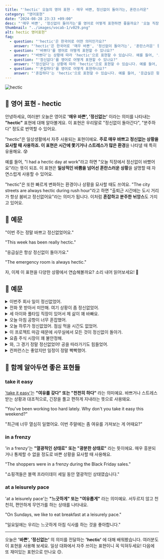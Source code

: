 ```yaml
---
title: "'hectic' 오늘의 영어 표현 - 매우 바쁜, 정신없이 돌아가는, 혼란스러운"
category: "영어표현"
date: "2024-08-28 23:33 +09:00"
desc: "'매우 바쁜', '정신없이 돌아가는'를 영어로 어떻게 표현하면 좋을까요? '오늘 직장에서 정신없이 바빴어요.', '응급실은 항상 혼잡해요' 등을 영어로 표현하는 법을 배워봅시다. 다양한 예문을 통해서 연습하고 본인의 표현으로 만들어 보세요."
thumbnail: "../images/vocab-1/v029.png"
alt: hectic 영어표현"
faq:
  - question: "'hectic'은 한국어로 어떤 의미인가요?"
    answer: "'hectic'은 한국어로 '매우 바쁜', '정신없이 돌아가는', '혼란스러운' 등으로 번역될 수 있습니다. 주로 매우 바쁘고 정신없는 상황을 묘사할 때 사용합니다."
  - question: "'바쁘다'를 영어로 어떻게 표현할 수 있나요?"
    answer: "'바쁘다'는 상황에 따라 'hectic'으로 표현할 수 있습니다. 예를 들어, '오늘 직장에서 정말 바빴어요'는 'I had a hectic day at work'로 말할 수 있습니다."
  - question: "'정신없다'를 영어로 어떻게 표현할 수 있나요?"
    answer: "'정신없다'는 상황에 따라 'hectic'으로 표현할 수 있습니다. 예를 들어, '출퇴근 시간에는 도시 거리가 항상 정신없어요'는 'The city streets are always hectic during rush hour'로 말할 수 있습니다."
  - question: "'혼잡하다'를 영어로 어떻게 표현하나요?"
    answer: "'혼잡하다'는 'hectic'으로 표현할 수 있습니다. 예를 들어, '응급실은 항상 혼잡해요'는 'The emergency room is always hectic'으로 표현할 수 있습니다."
---
```


![hectic](../images/vocab-1/v029-1.avif)

## 🌟 영어 표현 - hectic

안녕하세요, 여러분! 오늘은 영어로 **'매우 바쁜', '정신없는'** 이라는 의미를 나타내는 **"hectic"** 표현에 대해 알아볼게요. 이 표현은 우리말로 "정신없이 돌아간다", "분주하다" 정도로 번역할 수 있어요.

"hectic"은 일상생활에서 자주 사용되는 표현이에요. **주로 매우 바쁘고 정신없는 상황을 묘사할 때 사용하죠. 이 표현은 시간에 쫓기거나 스트레스가 많은 환경**을 나타낼 때 특히 유용해요. 😰

예를 들어, "I had a hectic day at work"라고 하면 "오늘 직장에서 정신없이 바빴어요"라는 뜻이 되죠. 이 표현은 **일상적인 바쁨을 넘어선 혼란스러운 상황**을 설명할 때 자연스럽게 사용할 수 있어요.

"hectic"은 또한 빠르게 변화하는 환경이나 상황을 묘사할 때도 쓰여요. "The city streets are always hectic during rush hour"라고 하면 "출퇴근 시간에는 도시 거리가 항상 붐비고 정신없어요"라는 의미가 됩니다. 이처럼 **혼잡하고 분주한 뉘앙스**도 가지고 있어요.

## 📖 예문

"이번 주는 정말 바쁘고 정신없었어요."

"This week has been really hectic."

"응급실은 항상 정신없이 돌아가요."

"The emergency room is always hectic."

자, 이제 이 표현을 다양한 상황에서 연습해볼까요? 소리 내어 읽어보세요! 🚀

## 📖 예문

<details>
<summary>이번주 회사 일이 정신없었어.</summary>
<span>It's been such a hectic week at work.</span>
</details>

<details>
<summary>전화 못 받아서 미안해. 여기 상황이 좀 정신없었어.</summary>
<span>Sorry I missed your call. Things have been really hectic around here.</span>
</details>

<details>
<summary>세 아이와 풀타임 직장이 있어서 제 삶이 꽤 바빠요.</summary>
<span>With three kids and a full-time job, my life is pretty hectic.</span>
</details>

<details>
<summary>오늘 아침 공항이 너무 혼잡했어.</summary>
<span>The airport was hectic this morning.</span>
</details>

<details>
<summary>오늘 하루가 정신없었어. 점심 먹을 시간도 없었어.</summary>
<span>It's been a hectic day. I haven't even had time for lunch.</span>
</details>

<details>
<summary>이 프로젝트 마감 때문에 사무실에서 모든 것이 정신없이 돌아가.</summary>
<span>This project deadline is making everything hectic at the office.</span>
</details>

<details>
<summary>요즘 주식 시장이 꽤 불안정해.</summary>
<span>The stock market has been pretty hectic lately.</span>
</details>

<details>
<summary>와, 그 경기 정말 정신없었어! 공을 따라가기도 힘들었어.</summary>
<span>Wow, that game was hectic! I could barely follow the ball.</span>
</details>

<details>
<summary>컨퍼런스는 좋았지만 일정이 정말 빡빡했어.</summary>
<span>The conference was great, but the schedule was really hectic.</span>
</details>

## 🤝 함께 알아두면 좋은 표현들

### take it easy

['take it easy'](/blog/너무-긴장하지마-영어표현/)는 **"여유를 갖다" 또는 "천천히 하다"** 라는 의미예요. 바쁘거나 스트레스 받는 상황과 대조적으로, 긴장을 풀고 편하게 지내라는 뜻으로 사용돼요.

"You've been working too hard lately. Why don't you take it easy this weekend?"

"최근에 너무 열심히 일했어요. 이번 주말에는 좀 여유를 가져보는 게 어때요?"

### in a frenzy

'in a frenzy'는 **"열광적인 상태로" 또는 "광분한 상태로"** 라는 뜻이에요. 매우 흥분되거나 통제할 수 없을 정도로 바쁜 상황을 묘사할 때 사용해요.

"The shoppers were in a frenzy during the Black Friday sales."

"쇼핑객들은 블랙 프라이데이 세일 동안 열광적인 상태였습니다."

### at a leisurely pace

'at a leisurely pace'는 **"느긋하게" 또는 "여유롭게"** 라는 의미예요. 서두르지 않고 천천히, 편안하게 무언가를 하는 상태를 나타내요.

"On Sundays, we like to eat breakfast at a leisurely pace."

"일요일에는 우리는 느긋하게 아침 식사를 하는 것을 좋아합니다."

---

오늘은 **'바쁜', '정신없는'** 의 의미를 전달하는 **'hectic'** 에 대해 배워봤습니다. 여러분도 이 표현을 사용해 보세요. 일상 대화에서 자주 쓰이는 표현이니 꼭 익혀두세요! 다음에 또 재미있는 표현으로 만나요 😊.
